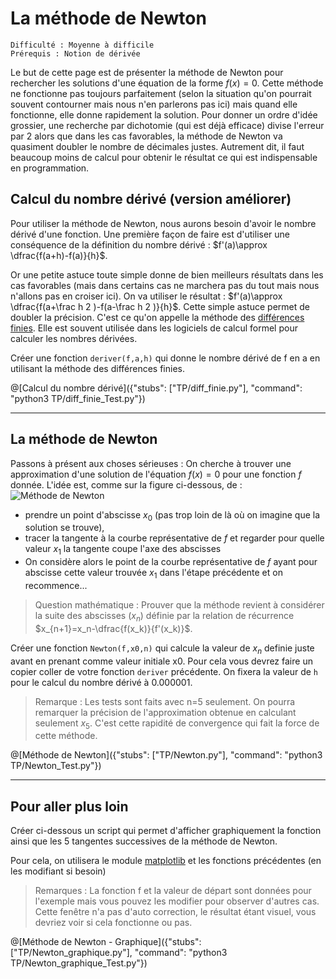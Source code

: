 # La méthode de Newton
`Difficulté : Moyenne à difficile`   
`Prérequis : Notion de dérivée`

Le but de cette page est de présenter la méthode de Newton pour rechercher les solutions d'une équation de la forme $`f(x)=0`$. Cette méthode ne fonctionne pas toujours parfaitement (selon la situation qu'on pourrait souvent contourner mais nous n'en parlerons pas ici) mais quand elle fonctionne, elle donne rapidement la solution. Pour donner un ordre d'idée grossier, une recherche par dichotomie (qui est déjà efficace) divise l'erreur par 2 alors que dans les cas favorables, la méthode de Newton va quasiment doubler le nombre de décimales justes. Autrement dit, il faut beaucoup moins de calcul pour obtenir le résultat ce qui est indispensable en programmation.

## Calcul du nombre dérivé (version améliorer)

Pour utiliser la méthode de Newton, nous aurons besoin d'avoir le nombre dérivé d'une fonction. Une première façon de faire est d'utiliser une conséquence de la définition du nombre dérivé : $`f'(a)\approx \dfrac{f(a+h)-f(a)}{h}`$. 

Or une petite astuce toute simple donne de bien meilleurs résultats dans les cas favorables (mais dans certains cas ne marchera pas du tout mais nous n'allons pas en croiser ici). On va utiliser le résultat : $`f'(a)\approx \dfrac{f(a+\frac h 2 )-f(a-\frac h 2 )}{h}`$.  Cette simple astuce permet de doubler la précision. C'est ce qu'on appelle la méthode des [différences finies](https://fr.wikipedia.org/wiki/Diff%C3%A9rence_finie). Elle est souvent utilisée dans les logiciels de calcul formel pour calculer les nombres dérivées.

Créer une fonction `deriver(f,a,h)` qui donne le nombre dérivé de f en a en utilisant la méthode des différences finies.

@[Calcul du nombre dérivé]({"stubs": ["TP/diff_finie.py"], "command": "python3 TP/diff_finie_Test.py"})

---

## La méthode de Newton

Passons à présent aux choses sérieuses : On cherche à trouver une approximation d'une solution de l'équation $`f(x)=0`$ pour une fonction $`f`$ donnée. L'idée est, comme sur la figure ci-dessous, de :
![Méthode de Newton](https://upload.wikimedia.org/wikipedia/commons/e/e0/NewtonIteration_Ani.gif)
- prendre un point d'abscisse $`x_0`$ (pas trop loin de là où on imagine que la solution se trouve), 
- tracer la tangente à la courbe représentative de $`f`$ et regarder pour quelle valeur $`x_1`$ la tangente coupe l'axe des abscisses
- On considère alors le point de la courbe représentative de $`f`$ ayant pour abscisse cette valeur trouvée $`x_1`$ dans l'étape précédente et on recommence...

> Question mathématique : Prouver que la méthode revient à considérer la suite des abscisses $`(x_n)`$ définie par la relation de récurrence $`x_{n+1}=x_n-\dfrac{f(x_k)}{f'(x_k)}`$.

Créer une fonction `Newton(f,x0,n)` qui calcule la valeur de $`x_n`$ definie juste avant en prenant comme valeur initiale x0.
Pour cela vous devrez faire un copier coller de votre fonction `deriver` précédente. On fixera la valeur de `h` pour le calcul du nombre dérivé à 0.000001.

> Remarque : Les tests sont faits avec n=5 seulement. On pourra remarquer la précision de l'approximation obtenue en calculant seulement $`x_5`$. C'est cette rapidité de convergence qui fait la force de cette méthode.

@[Méthode de Newton]({"stubs": ["TP/Newton.py"], "command": "python3 TP/Newton_Test.py"})

---

## Pour aller plus loin

Créer ci-dessous un script qui permet d'afficher graphiquement la fonction ainsi que les 5 tangentes successives de la méthode de Newton.

Pour cela, on utilisera le module [matplotlib](https://tech.io/playgrounds/17176/recueil-dexercices-pour-apprendre-python-au-lycee/cours---representation-graphique-avec-matplotlib) et les fonctions précédentes (en les modifiant si besoin)

> Remarques : La fonction f et la valeur de départ sont données pour l'exemple mais vous pouvez les modifier pour observer d'autres cas.  
Cette fenêtre n'a pas d'auto correction, le résultat étant visuel, vous devriez voir si cela fonctionne ou pas.

@[Méthode de Newton - Graphique]({"stubs": ["TP/Newton_graphique.py"], "command": "python3 TP/Newton_graphique_Test.py"})
